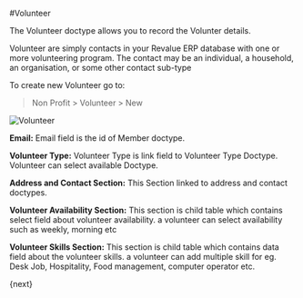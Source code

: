 #Volunteer

The Volunteer doctype allows you to record the Volunter details.

Volunteer are simply contacts in your Revalue ERP database with one or more volunteering program. The contact may be an individual, a household, an organisation, or some other contact sub-type

To create new Volunteer go to:

> Non Profit > Volunteer > New

<img class="screenshot" alt="Volunteer" src="{{docs_base_url}}/assets/img/non_profit/volunteer/volunteer.png">

**Email:** Email field is the id of Member doctype.

**Volunteer Type:** Volunteer Type is link field to Volunteer Type Doctype. Volunteer can select available Doctype.

**Address and Contact Section:** This Section linked to address and contact doctypes.

**Volunteer Availability Section:** This section is child table which contains select field about volunteer availability. a volunteer can select availability such as weekly, morning etc

**Volunteer Skills Section:** This section is child table which contains data field about the volunteer skills. a volunteer can add multiple skill for eg. Desk Job,
Hospitality, Food management, computer operator etc.

{next}